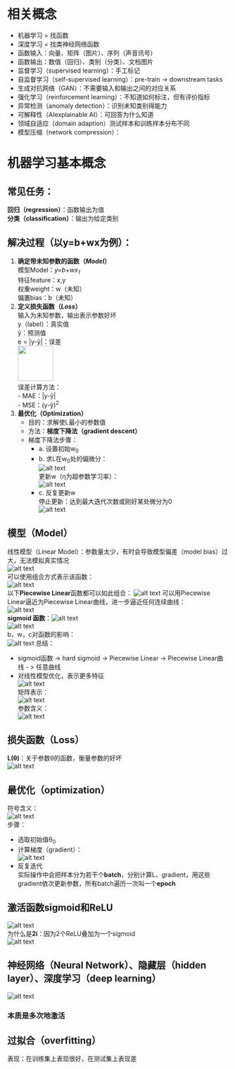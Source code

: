 ﻿# 相关概念
- 机器学习 = 找函数  
- 深度学习 = 找类神经网络函数
- 函数输入：向量、矩阵（图片）、序列（声音讯号）
- 函数输出：数值（回归）、类别（分类）、文档图片
- 监督学习（supervised learning）：手工标记
- 自监督学习（self-supervised learning）：pre-train -> downstream tasks
- 生成对抗网络（GAN）：不需要输入和输出之间的对应关系
- 强化学习（reinforcement learning）：不知道如何标注，但有评价指标
- 异常检测（anomaly detection）：识别未知类别得能力
- 可解释性（AIexplainable AI）：可回答为什么知道
- 领域自适应（domain adaption）测试样本和训练样本分布不同
- 模型压缩（network compression）：
# 机器学习基本概念
## 常见任务：
**回归（regression）**：函数输出为值  
**分类（classification）**：输出为给定类别  
## 解决过程（以y=b+wx为例）：
1. **确定带未知参数的函数（*Model*）**    
    模型Model：*y=b+wx<sub>1</sub>*  
    特征feature：x,y  
    权重weight：w（未知）  
    偏置bias：b（未知）
2. **定义损失函数（*Loss*）**  
    输入为未知参数，输出表示参数好坏  
    y（label）：真实值  
    ŷ：预测值  
    e = |y-ŷ|：误差  
    <img src="./image/image1.png" width="80" >  
    误差计算方法：  
        - MAE：|y-ŷ|  
        - MSE：(y-ŷ)<sup>2</sup>  
3. **最优化（Optimization）**  
    - 目的：求解使L最小的参数值  
    - 方法：**梯度下降法（gradient descent）**  
    - 梯度下降法步骤：  
      - a. 设置初始w<sub>0</sub>  
      - b. 求L在w<sub>0</sub>处的偏微分：  
      ![alt text](image/image.png)  
      更新w（η为超参数学习率）：  
      ![alt text](image/image-1.png)
      - c. 反复更新w  
      停止更新：达到最大迭代次数或刚好某处微分为0  
    ![alt text](image/image-2.png)
## 模型（Model）  
线性模型（Linear Model）：参数量太少，有时会导致模型偏差（model bias）过大，无法模拟真实情况  
![alt text](image/image-3.png)  
可以使用组合方式表示该函数：  
![alt text](image/image-4.png)  
以下**Piecewise Linear**函数都可以如此组合：
![alt text](image/image-5.png)
可以用Piecewise Linear逼近为Piecewise Linear曲线，进一步逼近任何连续曲线：  
![alt text](image/image-6.png)  
**sigmoid 函数**：![alt text](image/image-7.png)  
![alt text](image/image-8.png)  
b，w，c对函数的影响：  
![alt text](image/image-9.png)
总结：  
- sigmoid函数 -> hard sigmoid -> Piecewise Linear -> Piecewise Linear曲线 - > 任意曲线
- 对线性模型优化，表示更多特征  
![alt text](image/image-10.png)  
矩阵表示：  
![alt text](image/image-11.png)  
参数含义：  
![alt text](image/image-12.png)
## 损失函数（Loss）
**L(θ)**：关于参数θ的函数，衡量参数的好坏  
![alt text](image/image-13.png)  
## 最优化（optimization）
符号含义：  
![alt text](image/image-14.png)  
步骤：  
- 选取初始值θ<sub>0</sub>
- 计算梯度（gradient）：  
![alt text](image/image-15.png)  
- 反复迭代  
实际操作中会把样本分为若干个**batch**，分别计算L、gradient，用这些gradient依次更新参数，所有batch遍历一次叫一个**epoch**
## 激活函数sigmoid和ReLU
![alt text](image/image-18.png)  
为什么是**2i**：因为2个ReLU叠加为一个sigmoid  
![alt text](image/image-17.png)
## 神经网络（Neural Network）、隐藏层（hidden layer）、深度学习（deep learning）
![alt text](image/image-19.png)  
### 本质是多次地激活
## 过拟合（overfitting）
表现：在训练集上表现很好，在测试集上表现差